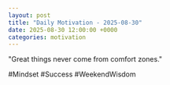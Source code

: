 ```yaml
---
layout: post
title: "Daily Motivation - 2025-08-30"
date: 2025-08-30 12:00:00 +0000
categories: motivation
---
```


"Great things never come from comfort zones."

#Mindset #Success #WeekendWisdom
